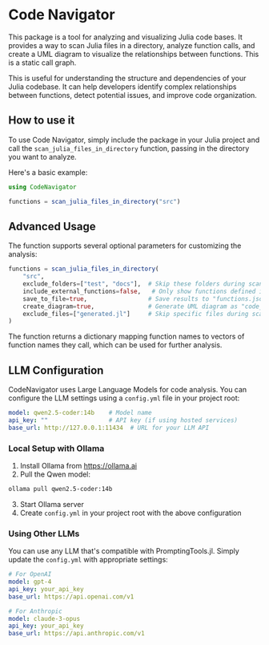 Code Navigator
===============

This package is a tool for analyzing and visualizing Julia code bases. It provides a way to scan Julia files in a directory, analyze function calls, and create a UML diagram to visualize the relationships between functions. This is a static call graph.

This is useful for understanding the structure and dependencies of your Julia codebase. It can help developers identify complex relationships between functions, detect potential issues, and improve code organization.

How to use it
--------------

To use Code Navigator, simply include the package in your Julia project and call the `scan_julia_files_in_directory` function, passing in the directory you want to analyze.

Here's a basic example:

```julia
using CodeNavigator

functions = scan_julia_files_in_directory("src")
```

Advanced Usage
-------------

The function supports several optional parameters for customizing the analysis:

```julia
functions = scan_julia_files_in_directory(
    "src",
    exclude_folders=["test", "docs"],  # Skip these folders during scanning
    include_external_functions=false,   # Only show functions defined in your codebase
    save_to_file=true,                 # Save results to "functions.json"
    create_diagram=true,               # Generate UML diagram as "code_diagram.uml"
    exclude_files=["generated.jl"]     # Skip specific files during scanning
)
```

The function returns a dictionary mapping function names to vectors of function names they call, which can be used for further analysis.

LLM Configuration
----------------

CodeNavigator uses Large Language Models for code analysis. You can configure the LLM settings using a `config.yml` file in your project root:

```yaml
model: qwen2.5-coder:14b    # Model name
api_key: ""                 # API key (if using hosted services)
base_url: http://127.0.0.1:11434  # URL for your LLM API
```

### Local Setup with Ollama

1. Install Ollama from https://ollama.ai
2. Pull the Qwen model:
```bash
ollama pull qwen2.5-coder:14b
```
3. Start Ollama server
4. Create `config.yml` in your project root with the above configuration

### Using Other LLMs

You can use any LLM that's compatible with PromptingTools.jl. Simply update the `config.yml` with appropriate settings:

```yaml
# For OpenAI
model: gpt-4
api_key: your_api_key
base_url: https://api.openai.com/v1

# For Anthropic
model: claude-3-opus
api_key: your_api_key
base_url: https://api.anthropic.com/v1
```
